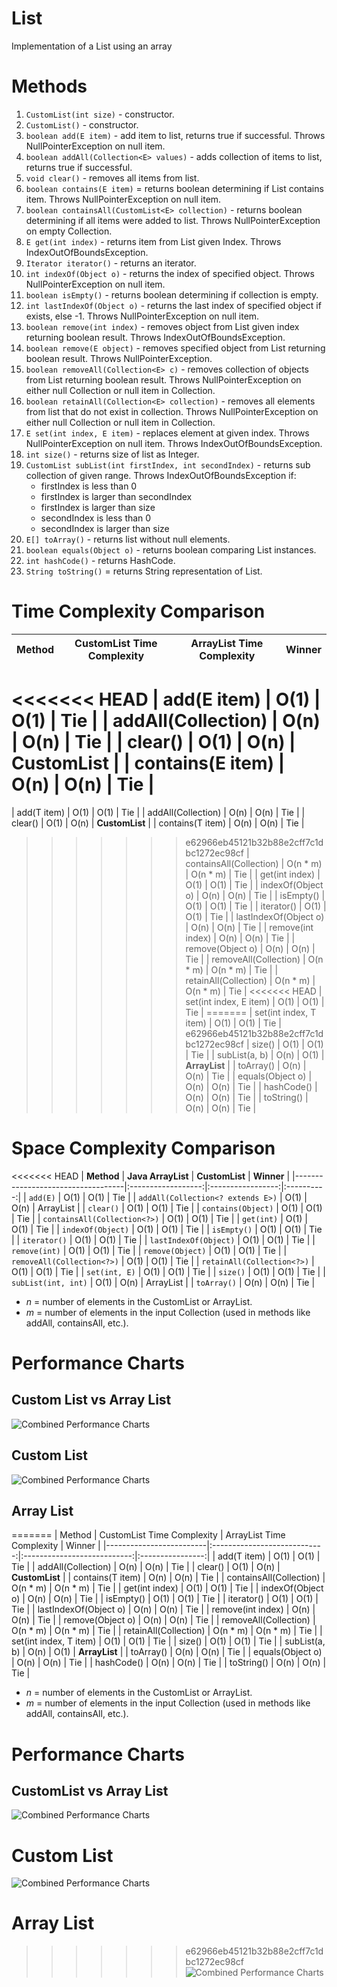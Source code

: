 # List

Implementation of a List using an array

# Methods

1. `CustomList(int size)` - constructor.
2. `CustomList()` - constructor.
3. `boolean add(E item)` - add item to list, returns true if successful. Throws NullPointerException on null item.
4. `boolean addAll(Collection<E> values)` - adds collection of items to list, returns true if successful.
5. `void clear()` - removes all items from list.
6. `boolean contains(E item)` = returns boolean determining if List contains item. Throws NullPointerException on null item.
7. `boolean containsAll(CustomList<E> collection)` - returns boolean determining if all items were added to list. Throws NullPointerException on empty Collection.
8. `E get(int index)` - returns item from List given Index. Throws IndexOutOfBoundsException. 
9. `Iterator iterator()` - returns an iterator. 
10. `int indexOf(Object o)` - returns the index of specified object. Throws NullPointerException on null item.
11. `boolean isEmpty()` - returns boolean determining if collection is empty.
12. `int lastIndexOf(Object o)` - returns the last index of specified object if exists, else -1. Throws NullPointerException on null item.
13. `boolean remove(int index)` - removes object from List given index returning boolean result. Throws IndexOutOfBoundsException.
14. `boolean remove(E object)` - removes specified object from List returning boolean result. Throws NullPointerException.
15. `boolean removeAll(Collection<E> c)` - removes collection of objects from List returning boolean result. Throws NullPointerException on either null Collection or null item in Collection.
16. `boolean retainAll(Collection<E> collection)` - removes all elements from list that do not exist in collection. Throws NullPointerException on either null Collection or null item in Collection.
17. `E set(int index, E item)` - replaces element at given index. Throws NullPointerException on null item. Throws IndexOutOfBoundsException.
18. `int size()` - returns size of list as Integer.
19. `CustomList subList(int firstIndex, int secondIndex)` - returns sub collection of given range. Throws IndexOutOfBoundsException if: 
    - firstIndex is less than 0 
    - firstIndex is larger than secondIndex
    - firstIndex is larger than size
    - secondIndex is less than 0
    - secondIndex is larger than size
20. `E[] toArray()` - returns list without null elements.
21. `boolean equals(Object o)` - returns boolean comparing List instances.
22. `int hashCode()` - returns HashCode.
23. `String toString()` = returns String representation of List.

# Time Complexity Comparison

| Method                  |  CustomList Time Complexity  |  ArrayList Time Complexity  |      Winner      |
|-------------------------|:----------------------------:|:---------------------------:|:----------------:|
<<<<<<< HEAD
| add(E item)             |             O(1)             |            O(1)             |       Tie        |
| addAll(Collection)      |             O(n)             |            O(n)             |       Tie        |
| clear()                 |             O(1)             |            O(n)             |  **CustomList**  |
| contains(E item)        |             O(n)             |            O(n)             |       Tie        |
=======
| add(T item)             |             O(1)             |            O(1)             |       Tie        |
| addAll(Collection)      |             O(n)             |            O(n)             |       Tie        |
| clear()                 |             O(1)             |            O(n)             |  **CustomList**  |
| contains(T item)        |             O(n)             |            O(n)             |       Tie        |
>>>>>>> e62966eb45121b32b88e2cff7c1dbc1272ec98cf
| containsAll(Collection) |           O(n * m)           |          O(n * m)           |       Tie        |
| get(int index)          |             O(1)             |            O(1)             |       Tie        |
| indexOf(Object o)       |             O(n)             |            O(n)             |       Tie        |
| isEmpty()               |             O(1)             |            O(1)             |       Tie        |
| iterator()              |             O(1)             |            O(1)             |       Tie        |
| lastIndexOf(Object o)   |             O(n)             |            O(n)             |       Tie        |
| remove(int index)       |             O(n)             |            O(n)             |       Tie        |
| remove(Object o)        |             O(n)             |            O(n)             |       Tie        |
| removeAll(Collection)   |           O(n * m)           |          O(n * m)           |       Tie        |
| retainAll(Collection)   |           O(n * m)           |          O(n * m)           |       Tie        |
<<<<<<< HEAD
| set(int index, E item)  |             O(1)             |            O(1)             |       Tie        |
=======
| set(int index, T item)  |             O(1)             |            O(1)             |       Tie        |
>>>>>>> e62966eb45121b32b88e2cff7c1dbc1272ec98cf
| size()                  |             O(1)             |            O(1)             |       Tie        |
| subList(a, b)           |             O(n)             |            O(1)             |  **ArrayList**   |
| toArray()               |             O(n)             |            O(n)             |       Tie        |
| equals(Object o)        |             O(n)             |            O(n)             |       Tie        |
| hashCode()              |             O(n)             |            O(n)             |       Tie        |
| toString()              |             O(n)             |            O(n)             |       Tie        |

# Space Complexity Comparison

<<<<<<< HEAD
| **Method**                        | **Java ArrayList** | **CustomList<T>** | **Winner** |
|-----------------------------------|:------------------:|:-----------------:|:----------:|
| `add(E)`                          |        O(1)        |       O(1)        |    Tie     |
| `addAll(Collection<? extends E>)` |        O(1)        |       O(n)        | ArrayList  |
| `clear()`                         |        O(1)        |       O(1)        |    Tie     |
| `contains(Object)`                |        O(1)        |       O(1)        |    Tie     |
| `containsAll(Collection<?>)`      |        O(1)        |       O(1)        |    Tie     |
| `get(int)`                        |        O(1)        |       O(1)        |    Tie     |
| `indexOf(Object)`                 |        O(1)        |       O(1)        |    Tie     |
| `isEmpty()`                       |        O(1)        |       O(1)        |    Tie     |
| `iterator()`                      |        O(1)        |       O(1)        |    Tie     |
| `lastIndexOf(Object)`             |        O(1)        |       O(1)        |    Tie     |
| `remove(int)`                     |        O(1)        |       O(1)        |    Tie     |
| `remove(Object)`                  |        O(1)        |       O(1)        |    Tie     |
| `removeAll(Collection<?>)`        |        O(1)        |       O(1)        |    Tie     |
| `retainAll(Collection<?>)`        |        O(1)        |       O(1)        |    Tie     |
| `set(int, E)`                     |        O(1)        |       O(1)        |    Tie     |
| `size()`                          |        O(1)        |       O(1)        |    Tie     |
| `subList(int, int)`               |        O(1)        |       O(n)        | ArrayList  |
| `toArray()`                       |        O(n)        |       O(n)        |    Tie     |
- *n* = number of elements in the CustomList or ArrayList.
- *m* = number of elements in the input Collection (used in methods like addAll, containsAll, etc.).

# Performance Charts
## Custom List vs Array List
![Combined Performance Charts](PerformanceTesting/CustomList_vs_ArrayList_Performance_Comparisons.png)

## Custom List
![Combined Performance Charts](PerformanceTesting/CustomList_Performance.png)

## Array List
=======
| Method                  |  CustomList Time Complexity  |  ArrayList Time Complexity  |      Winner      |
|-------------------------|:----------------------------:|:---------------------------:|:----------------:|
| add(T item)             |             O(1)             |            O(1)             |       Tie        |
| addAll(Collection)      |             O(n)             |            O(n)             |       Tie        |
| clear()                 |             O(1)             |            O(n)             |  **CustomList**  |
| contains(T item)        |             O(n)             |            O(n)             |       Tie        |
| containsAll(Collection) |           O(n * m)           |          O(n * m)           |       Tie        |
| get(int index)          |             O(1)             |            O(1)             |       Tie        |
| indexOf(Object o)       |             O(n)             |            O(n)             |       Tie        |
| isEmpty()               |             O(1)             |            O(1)             |       Tie        |
| iterator()              |             O(1)             |            O(1)             |       Tie        |
| lastIndexOf(Object o)   |             O(n)             |            O(n)             |       Tie        |
| remove(int index)       |             O(n)             |            O(n)             |       Tie        |
| remove(Object o)        |             O(n)             |            O(n)             |       Tie        |
| removeAll(Collection)   |           O(n * m)           |          O(n * m)           |       Tie        |
| retainAll(Collection)   |           O(n * m)           |          O(n * m)           |       Tie        |
| set(int index, T item)  |             O(1)             |            O(1)             |       Tie        |
| size()                  |             O(1)             |            O(1)             |       Tie        |
| subList(a, b)           |             O(n)             |            O(1)             |  **ArrayList**   |
| toArray()               |             O(n)             |            O(n)             |       Tie        |
| equals(Object o)        |             O(n)             |            O(n)             |       Tie        |
| hashCode()              |             O(n)             |            O(n)             |       Tie        |
| toString()              |             O(n)             |            O(n)             |       Tie        |

- *n* = number of elements in the CustomList or ArrayList.
- *m* = number of elements in the input Collection (used in methods like addAll, containsAll, etc.).

# Performance Charts

## CustomList vs Array List

![Combined Performance Charts](PerformanceTesting/CustomList_vs_ArrayList_Performance_Comparisons.png)

# Custom List

![Combined Performance Charts](PerformanceTesting/CustomList_Performance.png)

# Array List

>>>>>>> e62966eb45121b32b88e2cff7c1dbc1272ec98cf
![Combined Performance Charts](PerformanceTesting/ArrayList_Performance.png)
